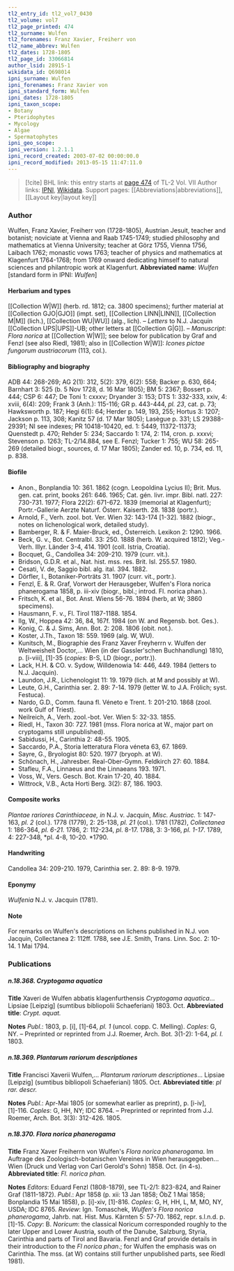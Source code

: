 ```yaml
---
tl2_entry_id: tl2_vol7_0430
tl2_volume: vol7
tl2_page_printed: 474
tl2_surname: Wulfen
tl2_forenames: Franz Xavier, Freiherr von
tl2_name_abbrev: Wulfen
tl2_dates: 1728-1805
tl2_page_id: 33066814
author_lsid: 28915-1
wikidata_id: Q698014
ipni_surname: Wulfen
ipni_forenames: Franz Xavier von
ipni_standard_form: Wulfen
ipni_dates: 1728-1805
ipni_taxon_scope: 
- Botany
- Pteridophytes
- Mycology
- Algae
- Spermatophytes
ipni_geo_scope: 
ipni_version: 1.2.1.1
ipni_record_created: 2003-07-02 00:00:00.0
ipni_record_modified: 2013-05-15 11:47:11.0
---
```


> [!cite] BHL link: this entry starts at [page 474](https://www.biodiversitylibrary.org/page/33066814) of TL-2 Vol. VII
> Author links: [IPNI](https://www.ipni.org/a/28915-1), [Wikidata](https://www.wikidata.org/wiki/Q698014). Support pages: [[Abbreviations|abbreviations]], [[Layout key|layout key]]

### Author

Wulfen, Franz Xavier, Freiherr von (1728-1805), Austrian Jesuit, teacher and botanist; noviciate at Vienna and Raab 1745-1749; studied philosophy and mathematics at Vienna University; teacher at Görz 1755, Vienna 1756, Laibach 1762; monastic vows 1763; teacher of physics and mathematics at Klagenfurt 1764-1768; from 1769 onward dedicating himself to natural sciences and philantropic work at Klagenfurt. 
**Abbreviated name**: *Wulfen* \[standard form in IPNI: *Wulfen*\]

#### Herbarium and types

[[Collection W|W]] (herb. rd. 1812; ca. 3800 specimens); further material at [[Collection GJO|GJO]] (impt. set), [[Collection LINN|LINN]], [[Collection M|M]] (lich.), [[Collection WU|WU]] (alg., lich). – *Letters* to N.J. Jacquin [[Collection UPS|UPS]]-UB; other letters at [[Collection G|G]]. – *Manuscript*: *Flora norica* at [[Collection W|W]]; see below for publication by Graf and Fenzl (see also Riedl, 1981); also in [[Collection W|W]]: *Icones pictae fungorum austriacorum* (113, col.).

#### Bibliography and biography

ADB 44: 268-269; AG 2(1): 312, 5(2): 379, 6(2): 558; Backer p. 630, 664; Barnhart 3: 525 (b. 5 Nov 1728, d. 16 Mar 1805); BM 5: 2367; Bossert p. 444; CSP 6: 447; De Toni 1: cxxxv; Dryander 3: 153; DTS 1: 332-333, xxiv, 4: xviii, 6(4): 209; Frank 3 (Anh.): 115-116; GR p. 443-444, *pl. 23*, cat. p. 73; Hawksworth p. 187; Hegi 6(1): 64; Herder p. 149, 193, 255; Hortus 3: 1207; Jackson p. 113, 308; Kanitz 57 (d. 17 Mar 1805); Lasègue p. 331; LS 29388-29391; NI see indexes; PR 10418-10420, ed. 1: 5449, 11372-11373; Quenstedt p. 470; Rehder 5: 234; Saccardo 1: 174, 2: 114, cron. p. xxxvi; Stevenson p. 1263; TL-2/14.884, see E. Fenzl; Tucker 1: 755; WU 58: 265-269 (detailed biogr., sources, d. 17 Mar 1805); Zander ed. 10, p. 734, ed. 11, p. 838.

#### Biofile

- Anon., Bonplandia 10: 361. 1862 (cogn. Leopoldina Lycius II); Brit. Mus. gen. cat. print, books 261: 646. 1965; Cat. gén. livr. impr. Bibl. natl. 227: 730-731. 1977; Flora 22(2): 671-672. 1839 (memorial at Klagenfurt); Portr.-Gallerie Aerzte Naturf. Österr. Kaiserth. 28. 1838 (portr.).
- Arnold, F., Verh. zool. bot. Ver. Wien 32: 143-174 \[1-32\]. 1882 (biogr., notes on lichenological work, detailed study).
- Bamberger, R. & F. Maier-Bruck, ed., Österreich. Lexikon 2: 1290. 1966.
- Beck, G. v., Bot. Centralbl. 33: 250. 1888 (herb. W. acquired 1812); Veg.-Verh. Illyr. Länder 3-4, 414. 1901 (coll. Istria, Croatia).
- Bocquet, G., Candollea 34: 209-210. 1979 (curr. vit.).
- Bridson, G.D.R. et al., Nat. hist. mss. res. Brit. Isl. 255.57. 1980.
- Cesati, V. de, Saggio bibl. alg. ital. 394. 1882.
- Dörfler, I., Botaniker-Porträts 31. 1907 (curr. vit., portr.).
- Fenzl, E. & R. Graf, Vorwort der Herausgeber, Wulfen's Flora norica phanerogama 1858, p. iii-xiv (biogr., bibl.; introd. Fl. norica phan.).
- Fritsch, K. et al., Bot. Anst. Wiens 56-76. 1894 (herb, at W; 3860 specimens).
- Hausmann, F. v., Fl. Tirol 1187-1188. 1854.
- Ilg, W., Hoppea 42: 36, 84, 167f. 1984 (on W. and Regensb. bot. Ges.).
- Konig, C. & J. Sims, Ann. Bot. 2: 208. 1806 (obit. not.).
- Koster, J.Th., Taxon 18: 559. 1969 (alg. W, WU).
- Kunitsch, M., Biographie des Franz Xaver Freyherrn v. Wulfen der Weltweisheit Doctor,... Wien (in der Gassler'schen Buchhandlung) 1810, p. \[i-viii\], \[1\]-35 (*copies*: B-S, LD (biogr., portr.)).
- Lack, H.H. & CO. v. Sydow, Willdenowia 14: 446, 449. 1984 (letters to N.J. Jacquin).
- Laundon, J.R., Lichenologist 11: 19. 1979 (lich. at M and possibly at W).
- Leute, G.H., Carinthia ser. 2. 89: 7-14. 1979 (letter W. to J.A. Frölich; syst. Festuca).
- Nardo, G.D., Comm. fauna fl. Véneto e Trent. 1: 201-210. 1868 (zool. work Gulf of Triest).
- Neilreich, A., Verh. zool.-bot. Ver. Wien 5: 32-33. 1855.
- Riedl, H., Taxon 30: 727. 1981 (mss. Flora norica at W., major part on cryptogams still unpublished).
- Sabidussi, H., Carinthia 2: 48-55. 1905.
- Saccardo, P.A., Storia letteratura Flora véneta 63, 67. 1869.
- Sayre, G., Bryologist 80: 520. 1977 (bryoph. at W).
- Schönach, H., Jahresber. Real-Ober-Gymn. Feldkirch 27: 60. 1884.
- Stafleu, F.A., Linnaeus and the Linnaeans 193. 1971.
- Voss, W., Vers. Gesch. Bot. Krain 17-20, 40. 1884.
- Wittrock, V.B., Acta Horti Berg. 3(2): 87, 186. 1903.

#### Composite works

*Plantae rariores Carinthiaceae, in* N.J. v. Jacquin, *Misc. Austriac.* 1: 147-163, *pl. 2* (col.). 1778 (1779), 2: 25-138, *pl. 21* (col.). 1781 (1782), *Collectanea* 1: 186-364, *pl. 6-21.* 1786, 2: 112-234, *pl*. 8-17. 1788, 3: 3-166, *pl. 1-17*. 1789, 4: 227-348, *pl. 4-8, 10-20. *1790.

#### Handwriting

Candollea 34: 209-210. 1979, Carinthia ser. 2. 89: 8-9. 1979.

#### Eponymy

*Wulfenia* N.J. v. Jacquin (1781).

#### Note

For remarks on Wulfen's descriptions on lichens published in N.J. von Jacquin, Collectanea 2: 112ff. 1788, see J.E. Smith, Trans. Linn. Soc. 2: 10-14. 1 Mai 1794.

### Publications

##### n.18.368. Cryptogama aquatica

**Title**
Xaveri de Wulfen abbatis klagenfurthensis *Cryptogama aquatica*... Lipsiae \[Leipzig\] (sumtibus bibliopolii Schaeferiani) 1803. Oct.
**Abbreviated title**: *Crypt. aquat.*

**Notes**
*Publ*.: 1803, p. \[i\], \[1\]-64, *pl. 1* (uncol. copp. C. Melling). *Coples*: G, NY. – Preprinted or reprinted from J.J. Roemer, Arch. Bot. 3(1-2): 1-64, *pl. I.* 1803.

##### n.18.369. Plantarum rariorum descriptiones

**Title**
Francisci Xaverii Wulfen,... *Plantarum rariorum descriptiones*... Lipsiae \[Leipzig\] (sumtibus bibliopoli Schaeferiani) 1805. Oct.
**Abbreviated title**: *pl rar. descr.*

**Notes**
*Publ*.: Apr-Mai 1805 (or somewhat earlier as preprint), p. \[i-iv\], \[1\]-116. *Coples*: G, HH, NY; IDC 8764. – Preprinted or reprinted from J.J. Roemer, Arch. Bot. 3(3): 312-426. 1805.

##### n.18.370. Flora norica phanerogama

**Title**
Franz Xaver Freiherrn von Wulfen's *Flora norica phanerogama*. Im Auftrage des Zoologisch-botanischen Vereines in Wien herausgegeben... Wien (Druck und Verlag von Carl Gerold's Sohn) 1858. Oct. (in 4-s).
**Abbreviated title**: *Fl. norica phan.*

**Notes**
*Editors*: Eduard Fenzl (1808-1879), see TL-2/1: 823-824, and Rainer Graf (1811-1872).
*Publ*.: Apr 1858 (p. xii: 13 Jan 1858; ÖbZ 1 Mai 1858; Bonplandia 15 Mai 1858), p. \[i\]-xiv, \[1\]-816. *Coples*: G, H, HH, L, M, MO, NY, USDA; IDC 8765.
*Review*: Ign. Tomaschek, *Wulfen's Flora norica phanerogama*, Jahrb. nat. Hist. Mus. Kärnten 5: 57-70. 1862, repr. s.l.n.d. p. \[1\]-15. *Copy*: B.
*Noricum*: the classical Noricum corresponded roughly to the later Upper and Lower Austria, south of the Danube, Salzburg, Styria, Carinthia and parts of Tirol and Bavaria. Fenzl and Graf provide details in their introduction to the *Fl norica phan*.; for Wulfen the emphasis was on Carinthia. The mss. (at W) contains still further unpublished parts, see Riedl 1981).

